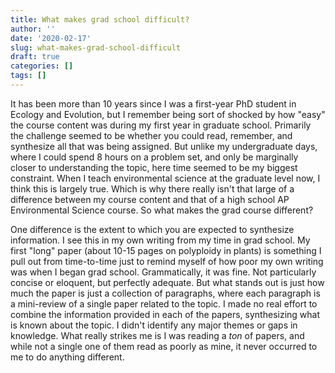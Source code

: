 ```yaml
---
title: What makes grad school difficult?
author: ''
date: '2020-02-17'
slug: what-makes-grad-school-difficult
draft: true
categories: []
tags: []
---
```


It has been more than 10 years since I was a first-year PhD student in Ecology and Evolution, but I remember being sort of shocked by how "easy" the course content was during my first year in graduate school. Primarily the challenge seemed to be whether you could read, remember, and synthesize all that was being assigned. But unlike my undergraduate days, where I could spend 8 hours on a problem set, and only be marginally closer to understanding the topic, here time seemed to be my biggest constraint. When I teach environmental science at the graduate level now, I think this is largely true. Which is why there really isn't that large of a difference between my course content and that of a high school AP Environmental Science course. So what makes the grad course different?

One difference is the extent to which you are expected to synthesize information. 
I see this in my own writing from my time in grad school. 
My first "long" paper (about 10-15 pages on polyploidy in plants) is something I pull out from time-to-time just to remind myself of how poor my own writing was when I began grad school. 
Grammatically, it was fine. 
Not particularly concise or eloquent, but perfectly adequate. 
But what stands out is just how much the paper is just a collection of paragraphs, where each paragraph is a mini-review of a single paper related to the topic. 
I made no real effort to combine the information provided in each of the papers, synthesizing what is known about the topic. 
I didn't identify any major themes or gaps in knowledge.
What really strikes me is I was reading a *ton* of papers, and while not a single one of them read as poorly as mine, it never occurred to me to do anything different. 


